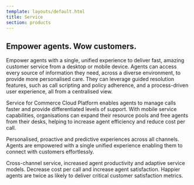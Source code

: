 ```yaml
---
template: layouts/default.html
title: Service
section: products
---
```


## Empower agents. Wow customers.

Empower agents with a single, unified experience to deliver fast, amazing customer service from a desktop or mobile device. Agents can access every source of information they need, across a diverse environment, to provide more personalised care. They can leverage guided resolution features, such as call scripting and policy adherence, and a process-driven user experience, all from a centralised view.

Service for Commerce Cloud Platform enables agents to manage calls faster and provide differentiated levels of support. With mobile service capabilities, organisations can expand their resource pools and free agents from their desks, helping to increase agent efficiency and reduce cost per call.

Personalised, proactive and predictive experiences across all channels. Agents are empowered with a single unified experience enabling them to connect with customers effortlessly.

Cross-channel service, increased agent productivity and adaptive service models. Decrease cost per call and increase agent satisfaction. Happier agents are twice as likely to deliver critical customer satisfaction metrics.
